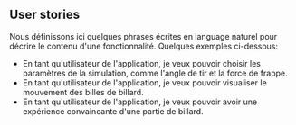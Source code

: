 ## User stories

Nous définissons ici quelques phrases écrites en language naturel pour décrire le contenu d'une fonctionnalité. Quelques exemples ci-dessous:

- En tant qu'utilisateur de l'application, je veux pouvoir choisir les paramètres de la simulation, comme l'angle de tir et la force de frappe.
- En tant qu'utilisateur de l'application, je veux pouvoir visualiser le mouvement des billes de billard.
- En tant qu'utilisateur de l'application, je veux pouvoir avoir une expérience convaincante d'une partie de billard.